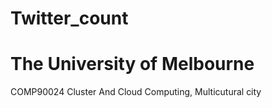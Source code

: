 # Twitter_count
# The University of Melbourne 
COMP90024 Cluster And Cloud Computing, Multicutural city 
